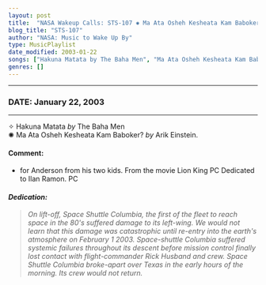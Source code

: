 ```yaml
---
layout: post
title:  "NASA Wakeup Calls: STS-107 ✺ Ma Ata Osheh Kesheata Kam Baboker? by Arik Einstein. ✺ January 22, 2003"
blog_title: "STS-107"
author: "NASA: Music to Wake Up By"
type: MusicPlaylist
date_modified: 2003-01-22
songs: ["Hakuna Matata by The Baha Men", "Ma Ata Osheh Kesheata Kam Baboker? by Arik Einstein."]
genres: []
---
```


----
### DATE: January 22, 2003
----
✧ Hakuna Matata *by* The Baha Men    &nbsp;<br />
✺ Ma Ata Osheh Kesheata Kam Baboker? *by* Arik Einstein.  

#### Comment:
* for Anderson from his two kids. From the movie Lion King PC
Dedicated to Ilan Ramon. PC

#### *Dedication:*
> *On lift-off, Space Shuttle Columbia, the first of the fleet to reach space in the 80's suffered damage to its left-wing. We would not learn that this damage was catastrophic until re-entry into the earth's atmosphere on February 1 2003. Space-shuttle Columbia suffered systemic failures throughout its descent before mission control finally lost contact with flight-commander Rick Husband and crew. Space Shuttle Columbia broke-apart over Texas in the early hours of the morning. Its crew would not return.*

<br/>
<center>
	<a target="_blank"
	   href="https://twitter.com/intent/tweet?hashtags=Space,NASA,Playlist,NASAWakeupCalls,SpaceProgram&text=🚀 {{ page.author}}, '{{ page.songs.first }}' {{ page.title }}, {{ site.url }}{{ page.url }}&via=nasawakeupcalls"><i class="fab fa-twitter" title="Tweet this page" alt="Tweet this page" style="font-size: 1.3em;"></i></a>
	&nbsp; 	<i class="fas fa-user-astronaut" style="font-size: 1.5em;"></i> &nbsp;
    <a id="custom_amazon_link"
       type="amzn" search="#"
       category="popular music">
    <i class="fab fa-amazon" style="font-size: 1.3em;"></i></a>
</center>

<!-- Randomly resolve an individual entry from a song array -->
<script src="/assets/javascript/seedrandom.min.js"></script>
<script>
  var wake_me_up = ["Hakuna Matata by The Baha Men", "Ma Ata Osheh Kesheata Kam Baboker? by Arik Einstein."];
  var prng = new Math.seedrandom();
  function randomSong() {
    song = wake_me_up[Math.floor(Math.random() * wake_me_up.length)];
    var amazon_link = document.getElementById("custom_amazon_link");
    amazon_link.setAttribute("search", song);
  }
  window.onload = randomSong();
</script>
